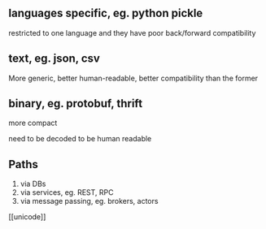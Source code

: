 ---
---


## languages specific, eg. python pickle 
   
restricted to one language and they have poor back/forward compatibility

## text, eg. json, csv

More generic, better human-readable, better compatibility than the former 

## binary, eg. protobuf, thrift 

more compact 

need to be decoded to be human readable

## Paths 
1. via DBs 
2. via services, eg. REST, RPC  
3. via message passing, eg. brokers, actors
   

[[unicode]]